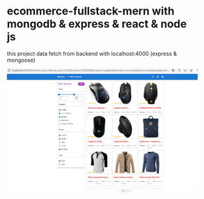 # ecommerce-fullstack-mern with mongodb & express & react & node js

this project data fetch from backend with localhost:4000 (express & mongoose)


![preview image filter product](https://raw.githubusercontent.com/rezaramezani1367/ecommerce-fullstack-mern/master/frontend/ecommerce-app-new-main/public/images/Capture.PNG)

